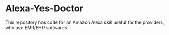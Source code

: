 # Alexa-Yes-Doctor
This repository has code for an Amazon Alexa skill useful for the providers, who use EMR/EHR softwares
